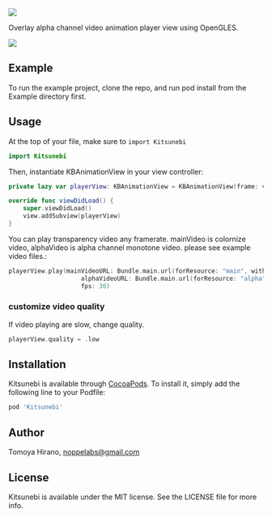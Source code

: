 ![](https://github.com/noppefoxwolf/Kitsunebi/blob/master/meta/repo-banner.png)

Overlay alpha channel video animation player view using OpenGLES.

![](https://github.com/noppefoxwolf/Kitsunebi/blob/master/meta/animation.gif)

## Example

To run the example project, clone the repo, and run pod install from the Example directory first.

## Usage

At the top of your file, make sure to `import Kitsunebi`

```swift
import Kitsunebi
```

Then, instantiate KBAnimationView in your view controller:

```swift
private lazy var playerView: KBAnimationView = KBAnimationView(frame: view.bounds)!

override func viewDidLoad() {
    super.viewDidLoad()
    view.addSubview(playerView)
}
```

You can play transparency video any framerate. mainVideo is colornize video, alphaVideo is alpha channel monotone video. please see example video files.:

```swift
playerView.play(mainVideoURL: Bundle.main.url(forResource: "main", withExtension: "mp4")!,
                    alphaVideoURL: Bundle.main.url(forResource: "alpha", withExtension: "mp4")!,
                    fps: 30)
```

### customize video quality

If video playing are slow, change quality.

```swift
playerView.quality = .low
```

## Installation

Kitsunebi is available through [CocoaPods](http://cocoapods.org). To install
it, simply add the following line to your Podfile:

```ruby
pod 'Kitsunebi'
```

## Author

Tomoya Hirano, noppelabs@gmail.com

## License

Kitsunebi is available under the MIT license. See the LICENSE file for more info.
